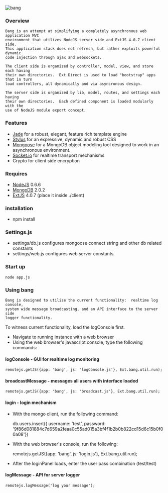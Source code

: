 ![bang](/mikekunze/bang.js/blob/master/client/img/logo.jpg?raw=true "Bang.js")

### Overview
	Bang is an attempt at simplifying a completely asynchronous web application MVC
	environment that utilizes NodeJS server side and ExtJS 4.0.7 client side.  
	This application stack does not refresh, but rather exploits powerful dynamic 
	code injection through ajax and websockets.
	
	The client side is organized by controller, model, view, and store each having
	their own directories.  Ext.Direct is used to load "bootstrap" apps that in turn
	load controllers, all dynamically and via asyncronous design.
	
	The server side is organized by lib, model, routes, and settings each having 
	their own directories.  Each defined component is loaded modularly with the 
	use of NodeJS module export concept.

### Features
* [Jade](http://jade-lang.com/) for a robust, elegant, feature rich template engine
* [Stylus](http://learnboost.github.com/stylus/) for an expressive, dynamic and robust CSS
* [Mongoose](http://mongoosejs.com/) for a MongoDB object modeling tool designed to work in an asynchronous environment.
* [Socket.io](http://socket.io) for realtime transport mechanisms
* Crypto for client side encryption
    
### Requires
* [NodeJS](http://nodejs.org/) 0.6.6
* [MongoDB](http://www.mongodb.org/) 2.0.2
* [ExtJS](http://www.sencha.com/products/extjs/) 4.0.7 (place it inside ./client)
    
### installation
* npm install

### Settings.js

* settings/db.js  configures mongoose connect string and other db related constants
* settings/web.js configures web server constants


### Start up
    node app.js
    
### Using bang
    Bang is designed to utilize the current functionality:  realtime log console, 
    system wide message broadcasting, and an API interface to the server side
    logger functionality.

To witness current functionality, load the logConsole first.

* Navigate to running instance with a web browser
* Using the web browser's javascript console, type the following commands:

#### logConsole - GUI for realtime log monitoring 
    remotejs.getJS({app: 'bang', js: 'logConsole.js'}, Ext.bang.util.run);

#### broadcastMessage - messages all users with interface loaded
    remotejs.getJS({app: 'bang', js: 'broadcast.js'}, Ext.bang.util.run);
    
#### login - login mechanism
* With the mongo client, run the following command:
  
    db.users.insert({ username: 'test', password: '9f86d081884c7d659a2feaa0c55ad015a3bf4f1b2b0b822cd15d6c15b0f00a08'})
    
* With the web browser's console, run the following:
  
    remotejs.getJS({app: 'bang', js: 'login.js'}, Ext.bang.util.run);
    
* After the loginPanel loads, enter the user pass combination (test/test)
  
#### logMessage - API for server logger
    remotejs.logMessage('log your message');